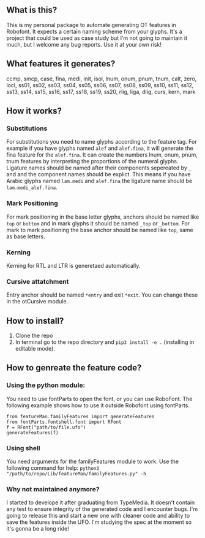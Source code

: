## What is this?
This is my personal package to automate generating OT features in Robofont. It expects a certain naming scheme from your glyphs. It's a project that could be used as case study but I'm not going to maintain it much, but I welcome any bug reports. Use it at your own risk! 

## What features it generates?
ccmp, smcp, case, fina, medi, init, isol, lnum, onum, pnum, tnum, calt, zero, locl, ss01, ss02, ss03, ss04, ss05, ss06, ss07, ss08, ss09, ss10, ss11, ss12, ss13, ss14, ss15, ss16, ss17, ss18, ss19, ss20, rlig, liga, dlig, curs, kern, mark

## How it works?
### Substitutions
For substitutions you need to name glyphs according to the feature tag. For example if you have glyphs named `alef` and `alef.fina`, it will generate the fina feature for the `alef.fina`. It can create the numbers lnum, onum, pnum, tnum features by interpreting the proportions of the numeral glyphs. Ligature names should be named after their components sepereated by `_` and and the component names should be explict. This means if you have Arabic glyphs named `lam.medi` and `alef.fina` the ligature name should be `lam.medi_alef.fina`.

### Mark Positioning
For mark positioning in the base letter glyphs, anchors should be named like `top` or `bottom` and in mark glyphs it should be named `_top` or `_bottom`. For mark to mark positioning the base anchor should be named like `top`, same as base letters.

### Kerning
Kerning for RTL and LTR is generetaed automatically.

### Cursive attatchment
Entry anchor should be named `*entry` and exit `*exit`. You can change these in the otCursive module.

## How to install?
1. Clone the repo
2. In terminal go to the repo directory and `pip3 install -e .` (installing in editable mode).

## How to genreate the feature code?
### Using the python module:
You need to use fontParts to open the font, or you can use RoboFont. The following example shows how to use it outside Robofont using fontParts.
```
from featureMan.familyFeatures import generateFeatures
from fontParts.fontshell.font import RFont
f = RFont("path/to/file.ufo")
generateFeatures(f)
```

### Using shell
You need arguments for the familyFeatures module to work. Use the following command for help:
`python3 "/path/to/repo/Lib/featureMan/familyFeatures.py" -h`


### Why not maintained anymore?
I started to develope it after graduating from TypeMedia. It doesn't contain any test to ensure integrity of the generated code and I encounter bugs. I'm going to release this and start a new one with cleaner code and ability to save the features inside the UFO. I'm studying the spec at the moment so it's gonna be a long ride!
